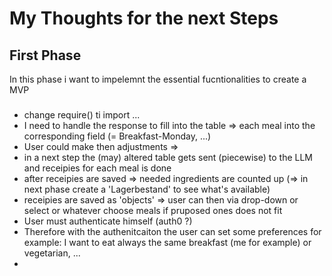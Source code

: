 # My Thoughts for the next Steps
## First Phase
In this phase i want to impelemnt the essential fucntionalities to create a MVP
###
- change require() ti import ...
- I need to handle the response to fill into the table => each meal into the corresponding field (= Breakfast-Monday, ...)
- User could make then adjustments => 
- in a next step the (may) altered table gets sent (piecewise) to the LLM and receipies for each meal is done 
- after receipies are saved => needed ingredients are counted up (=> in next phase create a 'Lagerbestand' to see what's available)
- receipies are saved as 'objects' => user can then via drop-down or select or whatever choose meals if pruposed ones does not fit 
- User must authenticate himself (auth0 ?)
- Therefore with the authenitcaiton the user can set some preferences for example: 
    I want to eat always the same breakfast (me for example) or vegetarian, ...
- 
